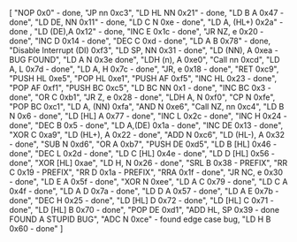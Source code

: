 [
"NOP 0x0" - done,
"JP nn 0xc3",
"LD HL NN 0x21" - done,
"LD B A 0x47 - done",
"LD DE, NN 0x11" - done,
"LD C N 0xe - done",
"LD A, (HL+) 0x2a" - done ,
"LD (DE),A 0x12" - done,
"INC E 0x1c - done",
"JR NZ, e 0x20 - done",
"INC D 0x14 - done",
"DEC C 0xd - done",
"LD A B 0x78" - done,
"Disable Interrupt (DI) 0xf3",
"LD SP, NN 0x31 - done",
"LD (NN), A 0xea - BUG FOUND",
"LD A N 0x3e done",
"LDH (n), A 0xe0",
"Call nn 0xcd",
"LD A, L 0x7d - done",
"LD A, H 0x7c - done",
"JR, e 0x18 - done",
"RET 0xc9",
"PUSH HL 0xe5",
"POP HL 0xe1",
"PUSH AF 0xf5",
"INC HL 0x23 - done",
"POP AF 0xf1",
"PUSH BC 0xc5",
"LD BC NN 0x1 - done",
"INC BC 0x3 - done",
"OR C 0xb1",
"JR Z, e 0x28 - done",
"LDH A, N 0xf0",
"CP N 0xfe",
"POP BC 0xc1",
"LD A, (NN) 0xfa",
"AND N 0xe6",
"Call NZ, nn 0xc4",
"LD B N 0x6 - done",
"LD [HL] A 0x77 - done",
"INC L 0x2c - done",
"INC H 0x24 - done",
"DEC B 0x5 - done",
"LD A,(DE) 0x1a - done",
"INC DE 0x13 - done",
"XOR C 0xa9",
"LD (HL+), A 0x22 - done",
"ADD N 0xc6",
"LD (HL-), A 0x32 - done",
"SUB N 0xd6",
"OR A 0xb7",
"PUSH DE 0xd5",
"LD B [HL] 0x46 - done",
"DEC L 0x2d - done",
"LD C [HL] 0x4e - done",
"LD D [HL] 0x56 - done",
"XOR [HL] 0xae",
"LD H, N 0x26 - done",
"SRL B 0x38 - PREFIX",
"RR C 0x19 - PREFIX",
"RR D 0x1a - PREFIX",
"RRA 0x1f - done",
"JR NC, e 0x30 - done",
"LD E A 0x5f - done",
"XOR N 0xee",
"LD A C 0x79 - done",
"LD C A 0x4f - done",
"LD A D 0x7a - done",
"LD D A 0x57 - done",
"LD A E 0x7b - done",
"DEC H 0x25 - done",
"LD [HL] D 0x72 - done",
"LD [HL] C 0x71 - done",
"LD [HL] B 0x70 - done",
"POP DE 0xd1",
"ADD HL, SP 0x39 - done FOUND A STUPID BUG",
"ADC N 0xce" - found edge case bug,
"LD H B 0x60 - done"
]
